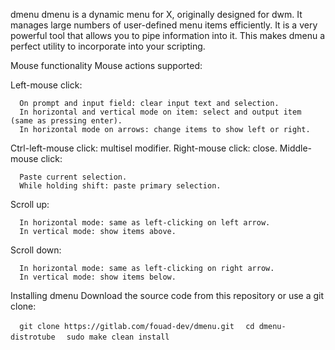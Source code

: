 dmenu
dmenu is a dynamic menu for X, originally designed for dwm. It manages large numbers of user-defined menu items efficiently.  It is a very powerful tool that allows you to pipe information into it.  This makes dmenu a perfect utility to incorporate into your scripting.

Mouse functionality
Mouse actions supported:

  Left-mouse click:
    
      On prompt and input field: clear input text and selection.
      In horizontal and vertical mode on item: select and output item (same as pressing enter).
      In horizontal mode on arrows: change items to show left or right.
    
  
  Ctrl-left-mouse click: multisel modifier.
  Right-mouse click: close.
  Middle-mouse click:
    
      Paste current selection.
      While holding shift: paste primary selection.
    
  
  Scroll up:
    
      In horizontal mode: same as left-clicking on left arrow.
      In vertical mode: show items above.
    
  
  Scroll down:
    
      In horizontal mode: same as left-clicking on right arrow.
      In vertical mode: show items below.
			
Installing dmenu
Download the source code from this repository or use a git clone:

`  git clone https://gitlab.com/fouad-dev/dmenu.git`
`  cd dmenu-distrotube`
`  sudo make clean install`
